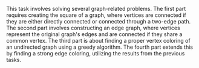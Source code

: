 This task involves solving several graph-related problems. The first part requires creating the square of a graph, where vertices are connected if they are either directly connected or connected through a two-edge path. The second part involves constructing an edge graph, where vertices represent the original graph's edges and are connected if they share a common vertex. The third part is about finding a proper vertex coloring of an undirected graph using a greedy algorithm. The fourth part extends this by finding a strong edge coloring, utilizing the results from the previous tasks.

